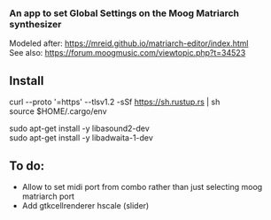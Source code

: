 ### An app to set Global Settings on the Moog Matriarch synthesizer

Modeled after: https://mreid.github.io/matriarch-editor/index.html  
See also: https://forum.moogmusic.com/viewtopic.php?t=34523  


## Install
curl --proto '=https' --tlsv1.2 -sSf https://sh.rustup.rs | sh  
source $HOME/.cargo/env  

sudo apt-get install -y libasound2-dev  
sudo apt-get install -y libadwaita-1-dev  
    
## To do:  
- Allow to set midi port from combo rather than just selecting moog matriarch port
- Add gtkcellrenderer hscale (slider)
